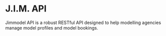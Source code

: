 # J.I.M. API

Jimmodel API is a robust RESTful API designed to help modelling agencies manage model profiles and model bookings.
